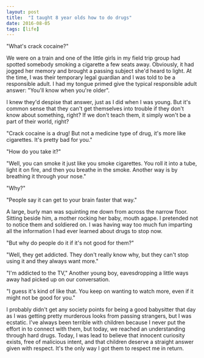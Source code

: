 ```yaml
---
layout: post
title:  "I taught 8 year olds how to do drugs"
date: 2016-08-05
tags: [life]
---
```

"What's crack cocaine?"

We were on a train and one of the little girls in my field trip group had spotted somebody smoking a cigarette a few seats away. Obviously, it had jogged her memory and brought a passing subject she'd heard to light. At the time, I was their temporary legal guardian and I was told to be a responsible adult. I had my tongue primed give the typical responsible adult answer: "You'll know when you're older".

I knew they'd despise that answer, just as I did when I was young. But it's common sense that they can't get themselves into trouble if they don't know about something, right? If we don't teach them, it simply won't be a part of their world, right?

"Crack cocaine is a drug! But not a medicine type of drug, it's more like cigarettes. It's pretty bad for you."

"How do you take it?"

"Well, you can smoke it just like you smoke cigarettes. You roll it into a tube, light it on fire, and then you breathe in the smoke. Another way is by breathing it through your nose."

"Why?"

"People say it can get to your brain faster that way."

A large, burly man was squinting me down from across the narrow floor. Sitting beside him, a mother rocking her baby, mouth agape. I pretended not to notice them and soldiered on. I was having way too much fun imparting all the information I had ever learned about drugs to stop now.

"But why do people do it if it's not good for them?"

"Well, they get addicted. They don't really know why, but they can't stop using it and they always want more."

"I'm addicted to the TV," Another young boy, eavesdropping a little ways away had picked up on our conversation.

"I guess it's kind of like that. You keep on wanting to watch more, even if it might not be good for you."

I probably didn't get any society points for being a good babysitter that day as I was getting pretty murderous looks from passing strangers, but I was ecstatic. I've always been terrible with children because I never put the effort in to connect with them, but today, we reached an understanding through hard drugs. Today, I was lead to believe that innocent curiosity exists, free of malicious intent, and that children deserve a straight answer given with respect. It's the only way I got them to respect me in return.
